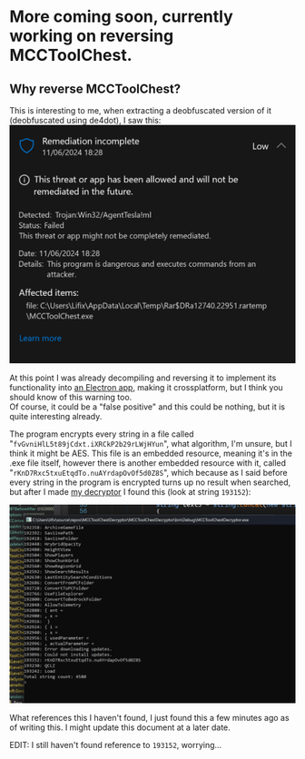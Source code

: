 # More coming soon, currently working on reversing MCCToolChest.

## Why reverse MCCToolChest?
This is interesting to me, when extracting a deobfuscated version of it (deobfuscated using de4dot), I saw this:
![Windows-Security-Image](https://github.com/CheatBreakerX/.github/blob/master/assets/ApplicationFrameHost_i8VaV9UpZA.png?raw=true)

At this point I was already decompiling and reversing it to implement its functionality into [an Electron app](https://github.com/CheatBreakerX/LCE-Tool), making it crossplatform, but I think you should know of this warning too.\
Of course, it could be a "false positive" and this could be nothing, but it is quite interesting already.

The program encrypts every string in a file called "`fvGvniHlL5t89jCdxt.iXRCkP2b29rLWjHYun`", what algorithm, I'm unsure, but I think it might be AES. This file is an embedded resource, meaning it's in the .exe file itself, however there is another embedded resource with it, called "`rKnD7Rxc5txuEtqdTo.nuAYrdapOvOf5d0Z8S`", which because as I said before every string in the program is encrypted turns up no result when searched, but after I made [my decryptor](https://github.com/CheatBreakerX/MCCToolChestDecryptor) I found this (look at string `193152`):

![Reference-to-unknown-file](https://github.com/CheatBreakerX/.github/blob/master/assets/Screenshot_2024-06-11_at_17.33.01.png?raw=true)

What references this I haven't found, I just found this a few minutes ago as of writing this. I might update this document at a later date.

EDIT: I still haven't found reference to `193152`, worrying...
